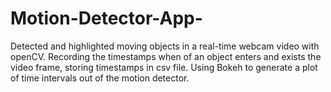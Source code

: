 # Motion-Detector-App-
Detected and highlighted moving objects in a real-time webcam video with openCV.
Recording the timestamps when of an object enters and exists the video frame, storing timestamps in csv file.
Using Bokeh to generate a plot of time intervals out of the motion detector.
